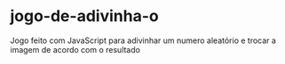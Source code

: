 # jogo-de-adivinha-o
Jogo feito com JavaScript para adivinhar um numero aleatório e trocar a imagem de acordo com o resultado
